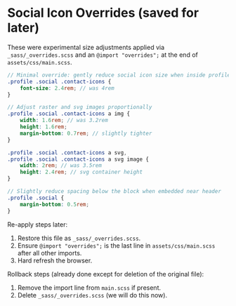 # Social Icon Overrides (saved for later)

These were experimental size adjustments applied via `_sass/_overrides.scss` and an `@import "overrides";` at the end of `assets/css/main.scss`.

```scss
// Minimal override: gently reduce social icon size when inside profile
.profile .social .contact-icons {
    font-size: 2.4rem; // was 4rem
}

// Adjust raster and svg images proportionally
.profile .social .contact-icons a img {
    width: 1.6rem; // was 3.2rem
    height: 1.6rem;
    margin-bottom: 0.7rem; // slightly tighter
}

.profile .social .contact-icons a svg,
.profile .social .contact-icons a svg image {
    width: 2rem; // was 3.5rem
    height: 2.4rem; // svg container height
}

// Slightly reduce spacing below the block when embedded near header
.profile .social {
    margin-bottom: 0.5rem;
}
```

Re-apply steps later:
1. Restore this file as `_sass/_overrides.scss`.
2. Ensure `@import "overrides";` is the last line in `assets/css/main.scss` after all other imports.
3. Hard refresh the browser.

Rollback steps (already done except for deletion of the original file):
1. Remove the import line from `main.scss` if present.
2. Delete `_sass/_overrides.scss` (we will do this now).

